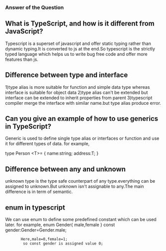### Answer of the Question

## What is TypeScript, and how is it different from JavaScript?

Typescript is a superset of javascript and offer static typing rather than dynamic typing.It is converted to js at the end.So typescript is the strictly typed language which helps us to write bug free code and offer more features than js.

## Difference between type and interface

1)type alias is more suitable for function and simple data type whereas interface is suitable for object data
2)type alias can't be extended but interface can be extended to inherit properties from parent
3)typescript compiler merge the interface with similar name.but type alias produce error.

## Can you give an example of how to use generics in TypeScript?
Generic is used to define  single type alias or interfaces or function and use it for different types of data. for example,
 
  type Person &lt;T&gt;=
               {
                   name:string;
                   address:T;
               }
               


## Difference between any and unknown
 
 unknown type is the type safe counterpart of any type.everything can be assigned to unknown.But unknown isn't assignable to any.The main difference is in term of semantic.


## enum in typescript

We can use enum to define some predefined constant which can be used later.
for example,
           enum Gender{
            male,female
           }
           const gender:Gender=Gender.male;

           Here,male=0,female=1;
            so const gender is assigned value 0;